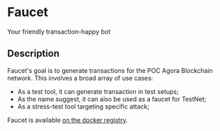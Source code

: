 # Faucet

Your friendly transaction-happy bot

## Description

Faucet's goal is to generate transactions for the POC Agora Blockchain network.
This involves a broad array of use cases:
- As a test tool, it can generate transaction in test setups;
- As the name suggest, it can also be used as a faucet for TestNet;
- As a stress-test tool targeting specific attack;

Faucet is available [on the docker registry](https://hub.docker.com/r/bosagora/faucet).
